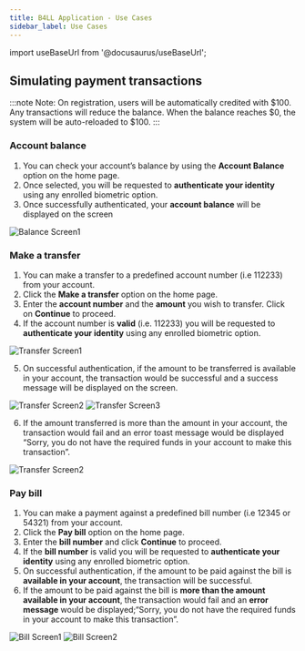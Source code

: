 ```yaml
---
title: B4LL Application - Use Cases
sidebar_label: Use Cases
---
```

import useBaseUrl from '@docusaurus/useBaseUrl';

## Simulating payment transactions

:::note
Note: On registration, users will be automatically credited with $100. Any transactions will reduce the balance. When the balance reaches $0, the system will be auto-reloaded to $100.
:::

### Account balance

1.	You can check your account’s balance by using the **Account Balance** option on the home page.
2.	Once selected, you will be requested to **authenticate your identity** using any enrolled biometric option.
3.	Once successfully authenticated, your **account balance** will be displayed on the screen

<div style={{textAlign: 'center'}}>
<img alt="Balance Screen1" src={useBaseUrl('img/app-manual/balance1.png')} />
</div>

### Make a transfer

1.	You can make a transfer to a predefined account number (i.e 112233) from your account. 
2.	Click the **Make a transfer** option on the home page.
3.	Enter the **account number** and the **amount** you wish to transfer. Click on **Continue** to proceed.
4.	If the account number is **valid** (i.e. 112233) you will be requested to **authenticate your identity** using any enrolled biometric option.

<div style={{textAlign: 'center'}}>
<img alt="Transfer Screen1" src={useBaseUrl('img/app-manual/transfer1.png')} />
</div>

5.	On successful authentication, if the amount to be transferred is available in your account, the transaction would be successful and a success message will be displayed on the screen. 

<div style={{textAlign: 'center'}}>
<img alt="Transfer Screen2" src={useBaseUrl('img/app-manual/transfer2.png')} />
<img alt="Transfer Screen3" src={useBaseUrl('img/app-manual/transfer3.png')} />
</div>

6.  If the amount transferred is more than the amount in your account, the transaction would fail and an error toast message would be displayed “Sorry, you do not have the required funds in your account to make this transaction”.

<div style={{textAlign: 'center'}}>
<img alt="Transfer Screen2" src={useBaseUrl('img/app-manual/transfer4.png')} />
</div>

### Pay bill

1.	You can make a payment against a predefined bill number (i.e 12345 or 54321) from your account.
2.	Click the **Pay bill** option on the home page.
3.	Enter the **bill number** and click **Continue** to proceed.
4.	If the **bill number** is valid you will be requested to **authenticate your identity** using any enrolled biometric option.
5.	On successful authentication, if the amount to be paid against the bill is **available in your account**, the transaction will be successful.
6.	If the amount to be paid against the bill is **more than the amount available in your account**, the transaction would fail and an **error message** would be displayed;“Sorry, you do not have the required funds in your account to make this transaction”.

<div style={{textAlign: 'center'}}>
<img alt="Bill Screen1" src={useBaseUrl('img/app-manual/bill1.png')} />
<img alt="Bill Screen2" src={useBaseUrl('img/app-manual/bill2.png')} />
</div>




